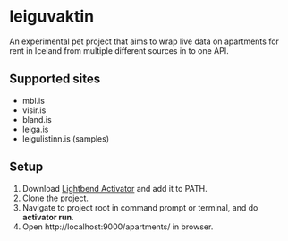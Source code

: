 # leiguvaktin

An experimental pet project that aims to wrap live data on apartments for rent in Iceland from multiple different sources in to one API.


## Supported sites
* mbl.is
* visir.is
* bland.is
* leiga.is
* leigulistinn.is (samples)


## Setup
1. Download [Lightbend Activator](https://www.lightbend.com/activator/download) and add it to PATH.
2. Clone the project.
3. Navigate to project root in command prompt or terminal, and do **activator run**.
4. Open http://localhost:9000/apartments/ in browser.
